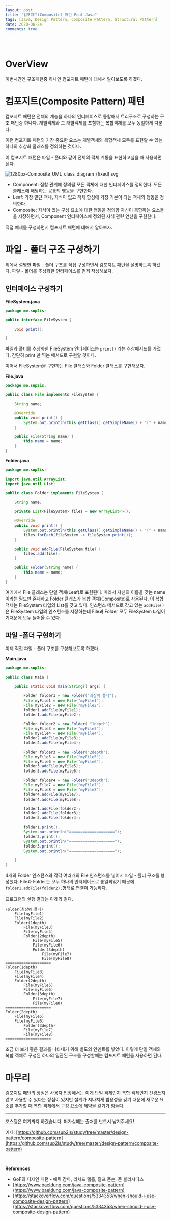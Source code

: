 ```yaml
---
layout: post
title: "컴포지트(Composite) 패턴 Feat.Java"
tags: [Java, Design Pattern, Composite Pattern, Structural Pattern]
date: 2020-06-24
comments: true
---
```




<br>

# OverView

이번시간엔 구조패턴중 하나인 컴포지트 패턴에 대해서 알아보도록 하겠다.

# 컴포지트(Composite Pattern) 패턴

컴포지트 패턴은 전체의 계층을 하나의 인터페이스로 통합해서 트리구조로 구성하는 구조 패턴중 하나다. 개별객체와 그 개별객체를 포함하는 복합객체를 모두 동일하게 다룬다.

이런 컴포지트 패턴의 가장 중요한 요소는 개별객체와 복합객체 모두를 표현할 수 있는 하나의 추상화 클래스를 정의하는 것이다.

이 컴포지트 패턴은 파일 - 폴더와 같이 전체의 객체 계통을 표현하고싶을 때 사용하면 된다. 

![1280px-Composite_UML_class_diagram_(fixed) svg](https://user-images.githubusercontent.com/30790184/85658668-88187f80-b6ee-11ea-9ea6-eb6d57e80bb0.png)

- Component: 집합 관계에 정의될 모든 객체에 대한 인터페이스를 정의한다. 모든 클래스에 해당하는 공통의 행동을 구현한다.
- Leaf: 가장 말단 객체, 자식이 없고 객체 합성에 가장 기본이 되는 객체의 행동을 정의한다.
- Composite: 자식이 있는 구성 요소에 대한 행동을 정의함 자신이 복합하는 요소들을 저장하면서, Component 인터페이스에 정의된 자식 관련 연산을 구현한다.



직접 예제를 구성하면서 컴포지트 패턴에 대해서 알아보자.

# 파일 - 폴더 구조 구성하기

위에서 설명한 파일 - 폴더 구조를 직접 구성하면서 컴포지트 패턴을 설명하도록 하겠다. 파일 - 폴더를 추상화한 인터페이스를 먼저 작성해보자.



## 인터페이스 구성하기

**FileSystem.java**

```java
package me.sup2is;

public interface FileSystem {

    void print();

}

```

파일과 폴더를 추상화한 FileSystem 인터페이스는 `print()` 라는 추상메서드를 가졌다. 간단히 print 만 찍는 메서드로 구현할 것이다.

이어서 FileSystem을 구현하는 File 클래스와 Folder 클래스를 구현해보자.

**File.java**

```java
package me.sup2is;

public class File implements FileSystem {

    String name;

    @Override
    public void print() {
        System.out.println(this.getClass().getSimpleName() + "(" + name + ")");
    }

    public File(String name) {
        this.name = name;
    }
}

```

**Folder.java**

```java
package me.sup2is;

import java.util.ArrayList;
import java.util.List;

public class Folder implements FileSystem {

    String name;

    private List<FileSystem> files = new ArrayList<>();

    @Override
    public void print() {
        System.out.println(this.getClass().getSimpleName() + "(" + name + ")");
        files.forEach(fileSystem -> fileSystem.print());
    }

    public void addFile(FileSystem file) {
        files.add(file);
    }

    public Folder(String name) {
        this.name = name;
    }
}

```

여기에서 File 클래스는 단일 객체(Leaf)로 표현된다. 따라서 자신의 이름을 갖는 name 이라는 필드만 존재하고 Folder 클래스가 복합 객체(Composite)로 사용된다. 이 복합객체는 FileSystem 타입의 List를 갖고 있다. 인스턴스 메서드로 갖고 있는 `addFile()`은 FileSystem 타입의 인스턴스를 저장하는데 File과 Folder 모두 FileSystem 타입이기때문에 모두 들어올 수 있다.

## 파일 -폴더 구현하기

이제 직접 파일 - 폴더 구조를 구성해보도록 하겠다.

**Main.java**

```java
package me.sup2is;

public class Main {

    public static void main(String[] args) {

        Folder folder1 = new Folder("최상위 폴더");
        File myFile1 = new File("myFile1");
        File myFile2 = new File("myFile2");
        folder1.addFile(myFile1);
        folder1.addFile(myFile2);

        Folder folder2 = new Folder( "1depth");
        File myFile3 = new File("myFile3");
        File myFile4 = new File("myFile4");
        folder2.addFile(myFile3);
        folder2.addFile(myFile4);

        Folder folder3 = new Folder("2depth");
        File myFile5 = new File("myFile5");
        File myFile6 = new File("myFile6");
        folder3.addFile(myFile5);
        folder3.addFile(myFile6);

        Folder folder4 = new Folder("3depth");
        File myFile7 = new File("myFile7");
        File myFile8 = new File("myFile8");
        folder4.addFile(myFile7);
        folder4.addFile(myFile8);

        folder1.addFile(folder2);
        folder2.addFile(folder3);
        folder3.addFile(folder4);

        folder1.print();
        System.out.println("====================");
        folder2.print();
        System.out.println("====================");
        folder3.print();
        System.out.println("====================");

    }
}

```

4개의 Folder 인스턴스와 각각 여러개의 File 인스턴스를 넣어서 파일 - 폴더 구조를 형성했다. File과 Folder는 모두 하나의 인터페이스로 통일되었기 때문에 `folder1.addFile(folder2);`형태로 연결이 가능하다.

프로그램의 실행 결과는 아래와 같다.

```
Folder(최상위 폴더)
	File(myFile1)
	File(myFile2)
	Folder(1depth)
		File(myFile3)
		File(myFile4)
		Folder(2depth)
			File(myFile5)
			File(myFile6)
			Folder(3depth)
				File(myFile7)
				File(myFile8)
====================
Folder(1depth)
	File(myFile3)
	File(myFile4)
	Folder(2depth)	
		File(myFile5)
		File(myFile6)
		Folder(3depth)
			File(myFile7)
			File(myFile8)
====================
Folder(2depth)
	File(myFile5)
	File(myFile6)
		Folder(3depth)
		File(myFile7)
		File(myFile8)
====================

```

조금 더 보기 좋은 결과를 나타내기 위해 별도의 인덴트를 넣었다. 이렇게 단일 객체와 복합 객체로 구성된 하나의 일관된 구조를 구성할때는 컴포지트 패턴을 사용하면 된다.

# 마무리

컴포지트 패턴의 장점은 사용자 입장에서는 이게 단일 객체인지 복합 객체인지 신경쓰지 않고 사용할 수 있다는 장점이 있지만 설계가 지나치게 범용성을 갖기 때문에 새로운 요소를 추가할 때 복합 객체에서 구성 요소에 제약을 갖기가 힘들다.



<hr>
포스팅은 여기까지 하겠습니다. 퍼가실때는 출처를 반드시 남겨주세요!

예제: [https://github.com/sup2is/study/tree/master/design-pattern/composite-pattern](https://github.com/sup2is/study/tree/master/design-pattern/composite-pattern)

<br>

**References**

- GoF의 디자인 패턴 - 에릭 감마, 리처드 헬름, 랄프 존슨, 존 블리시디스
- [https://www.baeldung.com/java-composite-pattern](https://www.baeldung.com/java-composite-pattern)
- [https://stackoverflow.com/questions/5334353/when-should-i-use-composite-design-pattern](https://stackoverflow.com/questions/5334353/when-should-i-use-composite-design-pattern)